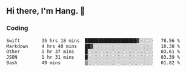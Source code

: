 ## Hi there, I'm Hang. 👋

### Coding

<!--START_SECTION:waka-->

```txt
Swift        35 hrs 18 mins  ███████████████████▓░░░░░   78.56 %
Markdown     4 hrs 40 mins   ██▓░░░░░░░░░░░░░░░░░░░░░░   10.38 %
Other        1 hr 37 mins    █░░░░░░░░░░░░░░░░░░░░░░░░   03.61 %
JSON         1 hr 31 mins    █░░░░░░░░░░░░░░░░░░░░░░░░   03.39 %
Bash         49 mins         ▒░░░░░░░░░░░░░░░░░░░░░░░░   01.82 %
```

<!--END_SECTION:waka-->
